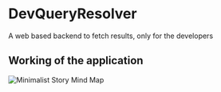 # DevQueryResolver
A web based backend to fetch results, only for the developers


## Working of the application
![Minimalist Story Mind Map](https://user-images.githubusercontent.com/56487090/135806107-1a5c8e29-005d-4bbb-9d70-f4a7649ebe2a.png)
